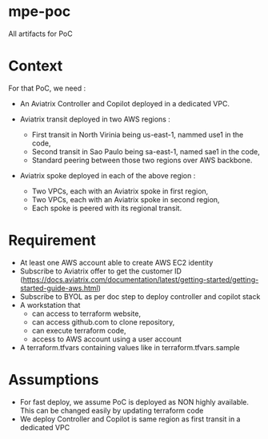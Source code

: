 # mpe-poc
All artifacts for PoC

# Context

For that PoC, we need :

- An Aviatrix Controller and Copilot deployed in a dedicated VPC.

- Aviatrix transit deployed in two AWS regions :
  - First transit in North Virinia being us-east-1, nammed use1 in the code,
  - Second transit in Sao Paulo being sa-east-1, named sae1 in the code,
  - Standard peering between those two regions over AWS backbone.

- Aviatrix spoke deployed in each of the above region :
  - Two VPCs, each with an Aviatrix spoke in first region,
  - Two VPCs, each with an Aviatrix spoke in second region,
  - Each spoke is peered with its regional transit.

# Requirement

- At least one AWS account able to create AWS EC2 identity
- Subscribe to Aviatrix offer to get the customer ID (https://docs.aviatrix.com/documentation/latest/getting-started/getting-started-guide-aws.html)
- Subscribe to BYOL as per doc step to deploy controller and copilot stack
- A workstation that 
  - can access to terraform website,
  - can access github.com to clone repository,
  - can execute terraform code,
  - access to AWS account using a user account
- A terraform.tfvars containing values like in terraform.tfvars.sample
  
# Assumptions

- For fast deploy, we assume PoC is deployed as NON highly available. This can be changed easily by updating terraform code
- We deploy Controller and Copilot is same region as first transit in a dedicated VPC
